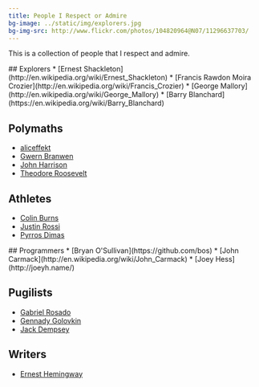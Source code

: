 ```yaml
---
title: People I Respect or Admire
bg-image: ../static/img/explorers.jpg
bg-img-src: http://www.flickr.com/photos/104820964@N07/11296637703/
---
```


This is a collection of people that I respect and admire.

<div class="col-6-12">
## Explorers
* [Ernest Shackleton](http://en.wikipedia.org/wiki/Ernest_Shackleton)
* [Francis Rawdon Moira Crozier](http://en.wikipedia.org/wiki/Francis_Crozier)
* [George Mallory](http://en.wikipedia.org/wiki/George_Mallory)
* [Barry Blanchard](https://en.wikipedia.org/wiki/Barry_Blanchard)

## Polymaths
* [aliceffekt](http://wiki.xxiivv.com/)
* [Gwern Branwen](http://gwern.net/)
* [John Harrison](http://en.wikipedia.org/wiki/John_Harrison)
* [Theodore Roosevelt](http://en.wikipedia.org/wiki/Theodore_Roosevelt)

## Athletes
* [Colin Burns](http://www.jtsstrength.com/articles/author/colinburns/)
* [Justin Rossi](https://www.youtube.com/watch?v=H-ieUi9A2iw)
* [Pyrros Dimas](https://en.wikipedia.org/wiki/Pyrros_Dimas)

</div>

<div class="col-6-12">
## Programmers
* [Bryan O'Sullivan](https://github.com/bos)
* [John Carmack](http://en.wikipedia.org/wiki/John_Carmack)
* [Joey Hess](http://joeyh.name/)

## Pugilists
* [Gabriel Rosado](http://en.wikipedia.org/wiki/Gabriel_Rosado)
* [Gennady Golovkin](http://en.wikipedia.org/wiki/Gennady_Golovkin)
* [Jack Dempsey](http://en.wikipedia.org/wiki/Jack_Dempsey)

## Writers
* [Ernest Hemingway](http://en.wikipedia.org/wiki/Ernest_Hemingway)
</div>
